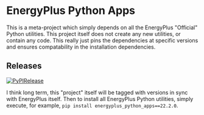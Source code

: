 # EnergyPlus Python Apps

This is a meta-project which simply depends on all the EnergyPlus "Official" Python utilities.
This project itself does not create any new utilities, or contain any code.
This really just pins the dependencies at specific versions and ensures compatability in the installation dependencies.

## Releases

[![PyPIRelease](https://github.com/Myoldmopar/EnergyPlusPythonApps/actions/workflows/release.yml/badge.svg)](https://github.com/Myoldmopar/EnergyPlusPythonApps/actions/workflows/release.yml)

I think long term, this "project" itself will be tagged with versions in sync with EnergyPlus itself.
Then to install all EnergyPlus Python utilities, simply execute, for example,  `pip install energyplus_python_apps==22.2.0`.
